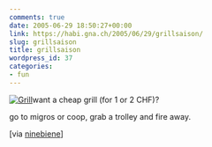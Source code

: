 ```yaml
---
comments: true
date: 2005-06-29 18:50:27+00:00
link: https://habi.gna.ch/2005/06/29/grillsaison/
slug: grillsaison
title: grillsaison
wordpress_id: 37
categories:
- fun
---
```



[![Grill](https://habi.gna.ch/blog/images/grill-tm.jpg)](https://habi.gna.ch/blog/images/grill.jpg)want a cheap grill (for 1 or 2 CHF)?
  
go to migros or coop, grab a trolley and fire away.



[via [ninebiene](https://www.flickr.com/photos/habi/tags/nina/)]


